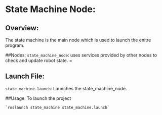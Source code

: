 # State Machine Node:

## Overview:
The state machine is the main node which is used to launch the enitre program.

##Nodes:
`state_machine_node`: uses services provided by other nodes to check and update robot state. =

## Launch File:
`state_machine.launch`: Launches the state_machine_node. 

##Usage:
To launch the project <br>
```Shell
`roslaunch state_machine state_machine.launch`
```
 
